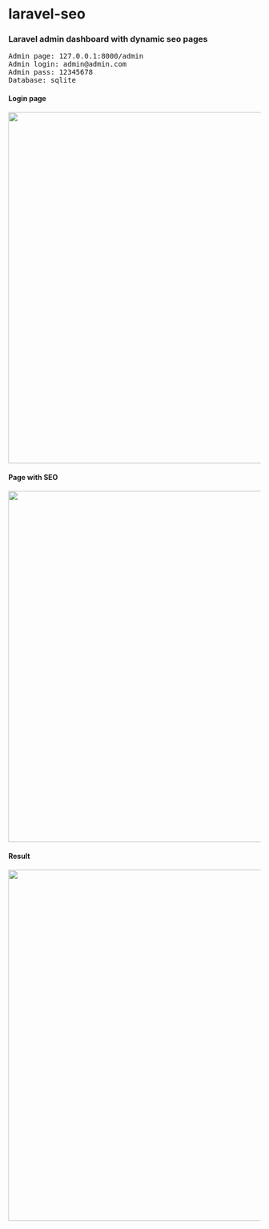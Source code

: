 # laravel-seo
<h3>Laravel admin dashboard with dynamic seo pages</h3>
<pre>
Admin page: 127.0.0.1:8000/admin
Admin login: admin@admin.com
Admin pass: 12345678
Database: sqlite
</pre>

<h4>Login page</h4>
<a href="https://cdn-141.anonfiles.com/t1M3mb3eze/8d63ff5e-1689879689/%D0%A1%D0%BD%D0%B8%D0%BC%D0%BE%D0%BA+%D1%8D%D0%BA%D1%80%D0%B0%D0%BD%D0%B0+2023-07-21+005115.png"><img src="https://cdn-141.anonfiles.com/t1M3mb3eze/8d63ff5e-1689879689/%D0%A1%D0%BD%D0%B8%D0%BC%D0%BE%D0%BA+%D1%8D%D0%BA%D1%80%D0%B0%D0%BD%D0%B0+2023-07-21+005115.png" width="700"></a>

<h4>Page with SEO</h4>
<a href="https://cdn-141.anonfiles.com/20Lam03bza/0decbdab-1689879588/%D0%A1%D0%BD%D0%B8%D0%BC%D0%BE%D0%BA+%D1%8D%D0%BA%D1%80%D0%B0%D0%BD%D0%B0+2023-07-21+004923.png"><img src="https://cdn-141.anonfiles.com/20Lam03bza/0decbdab-1689879588/%D0%A1%D0%BD%D0%B8%D0%BC%D0%BE%D0%BA+%D1%8D%D0%BA%D1%80%D0%B0%D0%BD%D0%B0+2023-07-21+004923.png" width="700"></a>

<h4>Result</h4>
<a href="https://cdn-141.anonfiles.com/Ua4dm93fz3/31c57d82-1689879030/%D0%A1%D0%BD%D0%B8%D0%BC%D0%BE%D0%BA+%D1%8D%D0%BA%D1%80%D0%B0%D0%BD%D0%B0+2023-07-21+000419.png"><img src="https://cdn-141.anonfiles.com/Ua4dm93fz3/31c57d82-1689879030/%D0%A1%D0%BD%D0%B8%D0%BC%D0%BE%D0%BA+%D1%8D%D0%BA%D1%80%D0%B0%D0%BD%D0%B0+2023-07-21+000419.png" width="700"></a>

